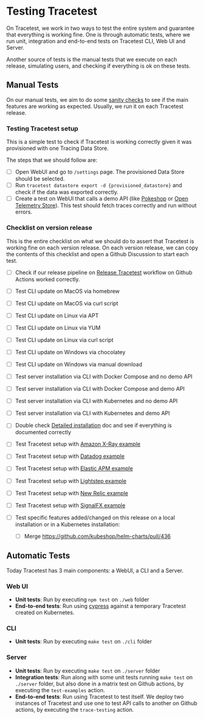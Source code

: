# Testing Tracetest

On Tracetest, we work in two ways to test the entire system and guarantee that everything is working fine. One is through automatic tests, where we run unit, integration and end-to-end tests on Tracetest CLI, Web UI and Server.

Another source of tests is the manual tests that we execute on each release, simulating users, and checking if everything is ok on these tests.

## Manual Tests

On our manual tests, we aim to do some [sanity checks](https://en.wikipedia.org/wiki/Sanity_check) to see if the main features are working as expected. Usually, we run it on each Tracetest release.

### Testing Tracetest setup

This is a simple test to check if Tracetest is working correctly given it was provisioned with one Tracing Data Store.

The steps that we should follow are:

- [ ] Open WebUI and go to `/settings` page. The provisioned Data Store should be selected.
- [ ] Run `tracetest datastore export -d {provisioned_datastore}` and check if the data was exported correctly.
- [ ] Create a test on WebUI that calls a demo API (like [Pokeshop](https://docs.tracetest.io/live-examples/pokeshop/overview) or [Open Telemetry Store](https://docs.tracetest.io/live-examples/opentelemetry-store/overview)). This test should fetch traces correctly and run without errors.

### Checklist on version release

This is the entire checklist on what we should do to assert that Tracetest is working fine on each version release. On each version release, we can copy the contents of this checklist and open a Github Discussion to start each test.

- [ ] Check if our release pipeline on [Release Tracetest](https://github.com/kubeshop/tracetest/actions/workflows/release-version.yml) workflow on Github Actions worked correctly.
- [ ] Test CLI update on MacOS via homebrew
- [ ] Test CLI update on MacOS via curl script
- [ ] Test CLI update on Linux via APT
- [ ] Test CLI update on Linux via YUM
- [ ] Test CLI update on Linux via curl script
- [ ] Test CLI update on Windows via chocolatey
- [ ] Test CLI update on Windows via manual download
- [ ] Test server installation via CLI with Docker Compose and no demo API
- [ ] Test server installation via CLI with Docker Compose and demo API
- [ ] Test server installation via CLI with Kubernetes and no demo API
- [ ] Test server installation via CLI with Kubernetes and demo API
- [ ] Double check [Detailed installation](https://docs.tracetest.io/getting-started/detailed-installation) doc and see if everything is documented correctly

- [ ] Test Tracetest setup with [Amazon X-Ray example](https://github.com/kubeshop/tracetest/tree/main/examples/tracetest-amazon-x-ray)
- [ ] Test Tracetest setup with [Datadog example](https://github.com/kubeshop/tracetest/tree/main/examples/tracetest-datadog)
- [ ] Test Tracetest setup with [Elastic APM example](https://github.com/kubeshop/tracetest/tree/main/examples/tracetest-elasticapm)
- [ ] Test Tracetest setup with [Lightstep example](https://github.com/kubeshop/tracetest/tree/main/examples/tracetest-lightstep)
- [ ] Test Tracetest setup with [New Relic example](https://github.com/kubeshop/tracetest/tree/main/examples/tracetest-new-relic)
- [ ] Test Tracetest setup with [SignalFX example](https://github.com/kubeshop/tracetest/tree/main/examples/tracetest-signalfx)

- [ ] Test specific features added/changed on this release on a local installation or in a Kubernetes installation:
  - [ ] Merge https://github.com/kubeshop/helm-charts/pull/436

## Automatic Tests

Today Tracetest has 3 main components: a WebUI, a CLI and a Server.

### Web UI

- **Unit tests**: Run by executing `npm test` on `./web` folder
- **End-to-end tests**: Run using [cypress](https://www.cypress.io/) against a temporary Tracetest created on Kubernetes. 

### CLI

- **Unit tests**: Run by executing `make test` on `./cli` folder

### Server

- **Unit tests**: Run by executing `make test` on `./server` folder
- **Integration tests**: Run along with some unit tests running `make test` on `./server` folder, but also done in a matrix test on Github actions, by executing the `test-examples` action.
- **End-to-end tests**: Run using Tracetest to test itself. We deploy two instances of Tracetest and use one to test API calls to another on Github actions, by executing the `trace-testing` action.

